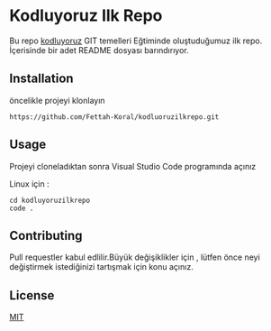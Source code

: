 # Kodluyoruz Ilk Repo 
Bu repo [kodluyoruz](https://www.kodluyoruz.org) GIT temelleri Eğtiminde oluştuduğumuz ilk repo. İçerisinde bir adet README dosyası barındırıyor.

## Installation
öncelikle projeyi klonlayın

```
https://github.com/Fettah-Koral/kodluoruzilkrepo.git
```

## Usage
Projeyi cloneladıktan sonra Visual Studio Code programında açınız
 
Linux için :
````
cd kodluyoruzilkrepo
code .
````
## Contributing
Pull requestler kabul edlilir.Büyük değişiklikler için , 
lütfen önce neyi değiştirmek istediğinizi tartışmak için konu açınız.
## License
[MIT](https://github.com/Fettah-Koral/kodluoruzilkrepo/blob/2f8ab9f51ff152e5bd1c091fe5512925526f7fc5/LICENSE)